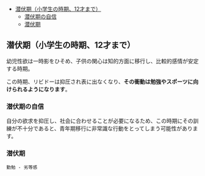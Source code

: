
- [潜伏期（小学生の時期、12才まで）](#潜伏期小学生の時期12才まで)
  - [潜伏期の自信](#潜伏期の自信)
  - [潜伏期](#潜伏期)



## 潜伏期（小学生の時期、12才まで）

幼児性欲は一時影をひそめ、子供の関心は知的方面に移行し、比較的感情が安定する時期。

この時期、リビドーは抑圧され表に出なくなり、**その衝動は勉強やスポーツに向けられるようになります**。



### 潜伏期の自信

自分の欲求を抑圧し、社会に合わせることが必要になるため、この時期にその訓練が不十分であると、青年期移行に非常識な行動をとってしまう可能性があります。


### 潜伏期

	勤勉 - 劣等感


